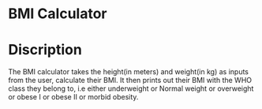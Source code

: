 # BMI Calculator

# Discription

The BMI calculator takes the height(in meters) and weight(in kg) as inputs from the user, calculate their BMI. It then prints out their BMI with the WHO class they belong to, i.e either underweight or Normal weight or overweight or obese I or obese II or morbid obesity.